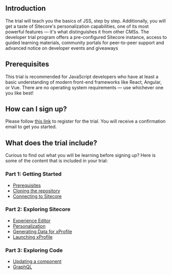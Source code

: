 ## Introduction
The trial will teach you the basics of JSS, step by step. Additionally, you will get a taste of Sitecore's personalization capabilities, one of its most powerful features — it's what distinguishes it from other CMSs. The developer trial program offers a pre-configured Sitecore instance, access to guided learning materials, community portals for peer-to-peer support and advanced notice on developer events and giveaways

## Prerequisites
This trial is recommended for JavaScript developers who have at least a basic understanding of modern front-end frameworks like React, Angular, or Vue. There are no operating system requirements — use whichever one you like best!

## How can I sign up?
Please follow [this link](https://www.sitecore.com/knowledge-center/getting-started/developer-trial) to register for the trial. You will receive a confirmation email to get you started.

## What does the trial include?
Curious to find out what you will be learning before signing up? Here is some of the content that is included in your trial:

### Part 1: Getting Started
- [Prerequisites](https://developers.sitecore.com/trials/jss-connected-demo/getting-started/prerequisites)
- [Cloning the repository](https://developers.sitecore.com/trials/jss-connected-demo/getting-started/repository)
- [Connecting to Sitecore](https://developers.sitecore.com/trials/jss-connected-demo/getting-started/connecting)

### Part 2: Exploring Sitecore
- [Experience Editor](https://developers.sitecore.com/trials/jss-connected-demo/exploring-sitecore/experience-editor)
- [Personalization](https://developers.sitecore.com/trials/jss-connected-demo/exploring-sitecore/personalization-in-experience-editor)
- [Generating Data for xProfile](https://developers.sitecore.com/trials/jss-connected-demo/exploring-sitecore/xprofile)
- [Launching xProfile](https://developers.sitecore.com/trials/jss-connected-demo/exploring-sitecore/launch-xprofile)

### Part 3: Exploring Code
- [Updating a component](https://developers.sitecore.com/trials/jss-connected-demo/exploring-code/updating-component)
- [GraphQL](https://developers.sitecore.com/trials/jss-connected-demo/exploring-code/graphql)

